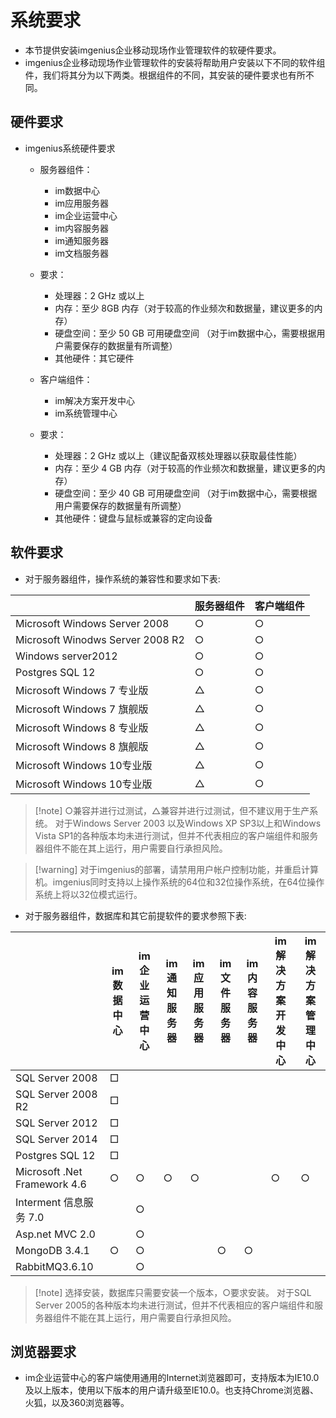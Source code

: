 # 系统要求

* 本节提供安装imgenius企业移动现场作业管理软件的软硬件要求。
* imgenius企业移动现场作业管理软件的安装将帮助用户安装以下不同的软件组件，我们将其分为以下两类。根据组件的不同，其安装的硬件要求也有所不同。

## 硬件要求

* imgenius系统硬件要求
  * 服务器组件：
    * im数据中心
    * im应用服务器
    * im企业运营中心
    * im内容服务器
    * im通知服务器
    * im文档服务器
  * 要求：  
    * 处理器：2 GHz 或以上
    * 内存：至少 8GB 内存（对于较高的作业频次和数据量，建议更多的内存）
    * 硬盘空间：至少 50 GB 可用硬盘空间 （对于im数据中心，需要根据用户需要保存的数据量有所调整）
    * 其他硬件：其它硬件
  
  * 客户端组件：
    * im解决方案开发中心  
    * im系统管理中心
  * 要求：  
    * 处理器：2 GHz 或以上（建议配备双核处理器以获取最佳性能）
    * 内存：至少 4 GB 内存（对于较高的作业频次和数据量，建议更多的内存）
    * 硬盘空间：至少 40 GB 可用硬盘空间 （对于im数据中心，需要根据用户需要保存的数据量有所调整）
    * 其他硬件：键盘与鼠标或兼容的定向设备

## 软件要求

* 对于服务器组件，操作系统的兼容性和要求如下表:

|   | 服务器组件 |客户端组件|
| --- | --- | -
| Microsoft Windows Server 2008 | ○ | ○ |
| Microsoft Winodws Server 2008 R2 | ○ | ○ |
| Windows server2012 | ○ |  ○ |
| Postgres SQL 12 | ○ | ○ |
| Microsoft Windows 7 专业版 | △  | ○ |
| Microsoft Windows 7 旗舰版 | △  | ○ |
| Microsoft Windows 8 专业版 | △  | ○ |
| Microsoft Windows 8 旗舰版 | △  | ○ |
| Microsoft Windows 10专业版 | △  | ○ |
| Microsoft Windows 10专业版 | △  | ○ |

> [!note] ○兼容并进行过测试，△兼容并进行过测试，但不建议用于生产系统。
对于Windows Server 2003 以及Windows XP SP3以上和Windows Vista SP1的各种版本均未进行测试，但并不代表相应的客户端组件和服务器组件不能在其上运行，用户需要自行承担风险。

> [!warning] 对于imgenius的部署，请禁用用户帐户控制功能，并重启计算机。imgenius同时支持以上操作系统的64位和32位操作系统，在64位操作系统上将以32位模式运行。

* 对于服务器组件，数据库和其它前提软件的要求参照下表:

|  | im数据中心 | im企业运营中心 |im通知服务器 | im应用服务器 | im文件服务器 |im内容服务器 |im解决方案开发中心 | im解决方案管理中心 |
| --- | --- | --- |--- | --- | --- |--- |--- |--- |
| SQL Server 2008 | □ |  |  |  |  |  |  |  |
| SQL Server 2008 R2 | □ |  |  |  |  |  |  |  |
| SQL Server 2012 | □ |  |  |  |  |  |  |  |
| SQL Server 2014 | □ |  |  |  |  |  |  |  |
| Postgres SQL 12 | □ |  |  |  |  |  |  |  |
| Microsoft .Net Framework 4.6 | ○ | ○ | ○ | ○ |   | | ○| ○|
| Interment 信息服务 7.0 |  | ○ |  |  |  |  |  |  |
| Asp.net MVC 2.0 |  | ○ |  |  |  |  |  |  |
| MongoDB 3.4.1 | ○ | ○ |  |  | ○ | ○ |  |  |
| RabbitMQ3.6.10 |  | ○ |  |  |  |  |  |  |

> [!note] 选择安装，数据库只需要安装一个版本，○要求安装。
对于SQL Server 2005的各种版本均未进行测试，但并不代表相应的客户端组件和服务器组件不能在其上运行，用户需要自行承担风险。
  
## 浏览器要求

* im企业运营中心的客户端使用通用的Internet浏览器即可，支持版本为IE10.0及以上版本，使用以下版本的用户请升级至IE10.0。也支持Chrome浏览器、火狐，以及360浏览器等。
